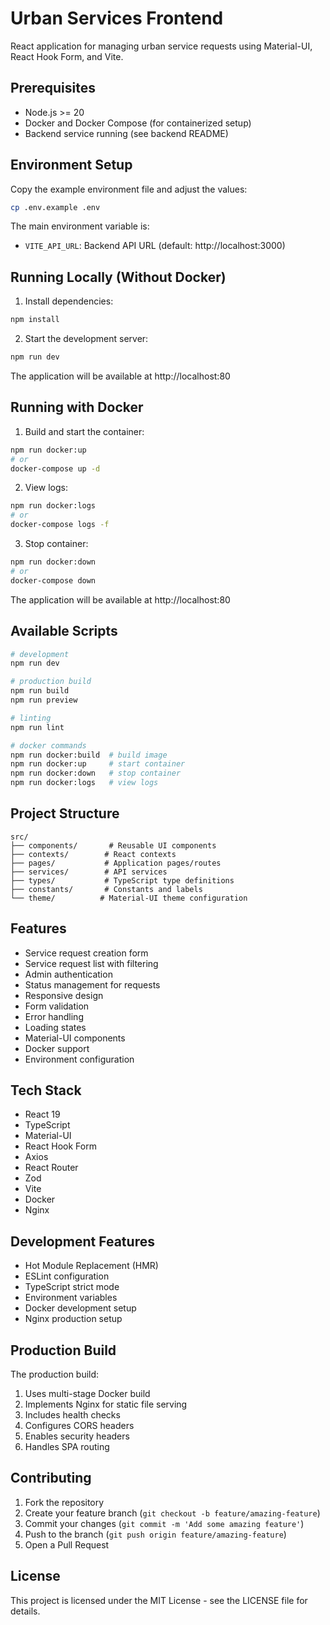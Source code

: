 # Urban Services Frontend

React application for managing urban service requests using Material-UI, React Hook Form, and Vite.

## Prerequisites

- Node.js >= 20
- Docker and Docker Compose (for containerized setup)
- Backend service running (see backend README)

## Environment Setup

Copy the example environment file and adjust the values:

```bash
cp .env.example .env
```

The main environment variable is:
- `VITE_API_URL`: Backend API URL (default: http://localhost:3000)

## Running Locally (Without Docker)

1. Install dependencies:
```bash
npm install
```

2. Start the development server:
```bash
npm run dev
```

The application will be available at http://localhost:80

## Running with Docker

1. Build and start the container:
```bash
npm run docker:up
# or
docker-compose up -d
```

2. View logs:
```bash
npm run docker:logs
# or
docker-compose logs -f
```

3. Stop container:
```bash
npm run docker:down
# or
docker-compose down
```

The application will be available at http://localhost:80

## Available Scripts

```bash
# development
npm run dev

# production build
npm run build
npm run preview

# linting
npm run lint

# docker commands
npm run docker:build  # build image
npm run docker:up     # start container
npm run docker:down   # stop container
npm run docker:logs   # view logs
```

## Project Structure

```
src/
├── components/       # Reusable UI components
├── contexts/        # React contexts
├── pages/           # Application pages/routes
├── services/        # API services
├── types/           # TypeScript type definitions
├── constants/       # Constants and labels
└── theme/          # Material-UI theme configuration
```

## Features

- Service request creation form
- Service request list with filtering
- Admin authentication
- Status management for requests
- Responsive design
- Form validation
- Error handling
- Loading states
- Material-UI components
- Docker support
- Environment configuration

## Tech Stack

- React 19
- TypeScript
- Material-UI
- React Hook Form
- Axios
- React Router
- Zod
- Vite
- Docker
- Nginx

## Development Features

- Hot Module Replacement (HMR)
- ESLint configuration
- TypeScript strict mode
- Environment variables
- Docker development setup
- Nginx production setup

## Production Build

The production build:
1. Uses multi-stage Docker build
2. Implements Nginx for static file serving
3. Includes health checks
4. Configures CORS headers
5. Enables security headers
6. Handles SPA routing

## Contributing

1. Fork the repository
2. Create your feature branch (`git checkout -b feature/amazing-feature`)
3. Commit your changes (`git commit -m 'Add some amazing feature'`)
4. Push to the branch (`git push origin feature/amazing-feature`)
5. Open a Pull Request

## License

This project is licensed under the MIT License - see the LICENSE file for details.
